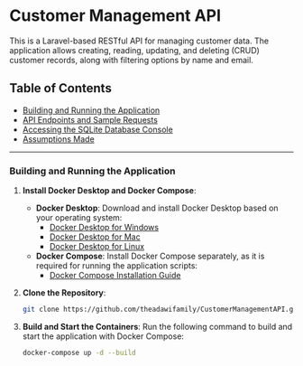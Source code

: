 # Customer Management API

This is a Laravel-based RESTful API for managing customer data. The application allows creating, reading, updating, and deleting (CRUD) customer records, along with filtering options by name and email.

## Table of Contents
- [Building and Running the Application](#building-and-running-the-application)
- [API Endpoints and Sample Requests](#api-endpoints-and-sample-requests)
- [Accessing the SQLite Database Console](#accessing-the-sqlite-database-console)
- [Assumptions Made](#assumptions-made)

---

### Building and Running the Application

1. **Install Docker Desktop and Docker Compose**:
   - **Docker Desktop**: Download and install Docker Desktop based on your operating system:
     - [Docker Desktop for Windows](https://docs.docker.com/desktop/install/windows-install/)
     - [Docker Desktop for Mac](https://docs.docker.com/desktop/install/mac-install/)
     - [Docker Desktop for Linux](https://docs.docker.com/desktop/install/linux-install/)
   - **Docker Compose**: Install Docker Compose separately, as it is required for running the application scripts:
     - [Docker Compose Installation Guide](https://docs.docker.com/compose/install/)

2. **Clone the Repository**:
   ```bash
   git clone https://github.com/theadawifamily/CustomerManagementAPI.git

3. **Build and Start the Containers**:
   Run the following command to build and start the application with Docker Compose:
   ```bash
   docker-compose up -d --build

